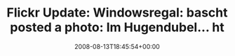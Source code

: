 ---
retweeted: false
source: <a href="http://twitter.com" rel="nofollow">Twitter Web Client</a>
entities:
  hashtags: []
  symbols: []
  user_mentions: []
  urls: []
display_text_range:
- '0'
- '95'
favorite_count: '0'
id_str: '886601538'
truncated: false
retweet_count: '0'
id: '886601538'
created_at: Wed Aug 13 18:45:54 +0000 2008
favorited: false
full_text: |-
  Flickr Update: Windowsregal: bascht posted a photo:

  Im Hugendubel... http://tinyurl.com/6q6ugz
lang: en
tags:
- pesos/twitter
date: '2008-08-13T18:45:54+00:00'
src: https://twitter.com/bascht/status/886601538
original_url: https://twitter.com/bascht/status/886601538
type: twitter_tweet
text: |-
  Flickr Update: Windowsregal: bascht posted a photo:

  Im Hugendubel... http://tinyurl.com/6q6ugz
title: |-
  Flickr Update: Windowsregal: bascht posted a photo:
  Im Hugendubel... ht

---